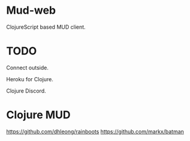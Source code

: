 # Mud-web

ClojureScript based MUD client.

# TODO

Connect outside.

Heroku for Clojure.

Clojure Discord.

# Clojure MUD
https://github.com/dhleong/rainboots
https://github.com/markx/batman
